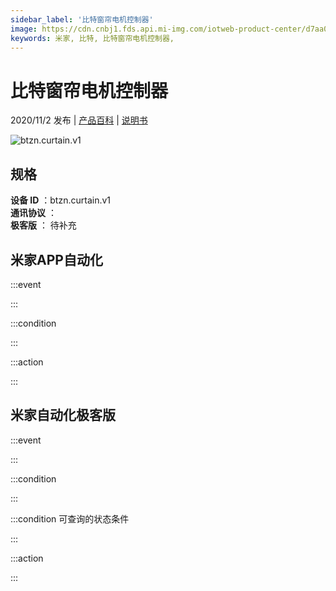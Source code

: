 ```yaml
---
sidebar_label: '比特窗帘电机控制器'
image: https://cdn.cnbj1.fds.api.mi-img.com/iotweb-product-center/d7aa06ff75a95bc4263f6c2c8a2394f4_窗帘电机1.png?GalaxyAccessKeyId=AKVGLQWBOVIRQ3XLEW&Expires=9223372036854775807&Signature=GmsmPCF1WciKXg5OWXrZmK6grwk=
keywords: 米家, 比特, 比特窗帘电机控制器, 
---
```

# 比特窗帘电机控制器

2020/11/2 发布 | [产品百科](https://home.mi.com/webapp/content/baike/product/index.html?model=btzn.curtain.v1/) | [说明书](https://home.mi.com/views/introduction.html?model=btzn.curtain.v1&region=cn)

![btzn.curtain.v1](https://cdn.cnbj1.fds.api.mi-img.com/iotweb-product-center/d7aa06ff75a95bc4263f6c2c8a2394f4_窗帘电机1.png?GalaxyAccessKeyId=AKVGLQWBOVIRQ3XLEW&Expires=9223372036854775807&Signature=GmsmPCF1WciKXg5OWXrZmK6grwk=)

## 规格  
> 
**设备 ID** ：btzn.curtain.v1  
**通讯协议** ：  
**极客版**  ： 待补充 


## 米家APP自动化  

:::event  

:::

:::condition  

:::

:::action   

:::

## 米家自动化极客版  

:::event  

:::

:::condition  

:::

:::condition 可查询的状态条件  

:::

:::action  

:::

        
